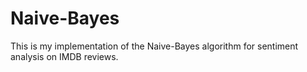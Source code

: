 # Naive-Bayes
This is my implementation of the Naive-Bayes algorithm for sentiment analysis on IMDB reviews.
